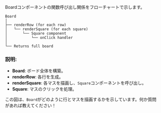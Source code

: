 Boardコンポーネントの関数呼び出し関係をフローチャートで示します。

```
Board
│
├── renderRow (for each row)
│   └── renderSquare (for each square)
│       └── Square component
│           └── onClick handler
│
└── Returns full board
```

### 説明:
- **Board**: ボード全体を構築。
- **renderRow**: 各行を生成。
- **renderSquare**: 各マスを描画し、`Square`コンポーネントを呼び出し。
- **Square**: マスのクリックを処理。

この図は、`Board`がどのように行とマスを描画するかを示しています。何か質問があれば教えてください！